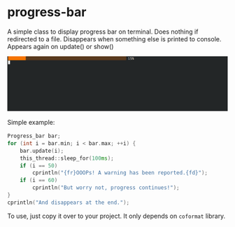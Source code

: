# progress-bar
A simple class to display progress bar on terminal.
Does nothing if redirected to a file.
Disappears when something else is printed to console.
Appears again on update() or show()

![animated example](example.png)

Simple example:

```C++
Progress_bar bar;
for (int i = bar.min; i < bar.max; ++i) {
	bar.update(i);
	this_thread::sleep_for(100ms);
	if (i == 50)
		cprintln("{fr}OOOPs! A warning has been reported.{fd}");
	if (i == 60)
		cprintln("But worry not, progress continues!");
}
cprintln("And disappears at the end.");
```

To use, just copy it over to your project. It only depends on `coformat` library.